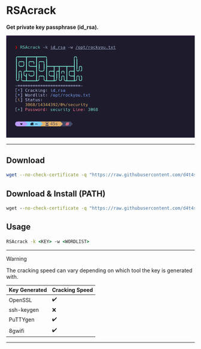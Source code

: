 # RSAcrack

**Get private key passphrase (id_rsa).**

![](/1.png)

---

## Download

```sh
wget --no-check-certificate -q "https://raw.githubusercontent.com/d4t4s3c/RSAcrack/main/RSAcrack" && chmod +x RSAcrack
```

## Download & Install (PATH)

```cmd
wget --no-check-certificate -q "https://raw.githubusercontent.com/d4t4s3c/RSAcrack/main/RSAcrack" -O /usr/bin/RSAcrack && chmod +x /usr/bin/RSAcrack
```

## Usage

```cmd
RSAcrack -k <KEY> -w <WORDLIST>
```

---

> [!WARNING]
> The cracking speed can vary depending on which tool the key is generated with.

| Key Generated | Cracking Speed     |
|---------------|--------------------|
| OpenSSL       | :heavy_check_mark: |
| ssh-keygen    | :x:                |
| PuTTYgen      | :heavy_check_mark: |
| 8gwifi        | :heavy_check_mark: |

---
